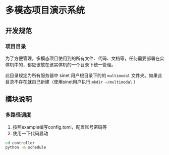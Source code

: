 # 多模态项目演示系统

## 开发规范
### 项目目录

为了方便管理，多模态项目使用到的所有文件、代码、文档等，任何需要部署在实体机中的，都应该放在该实体机的一个目录下统一管理。

此目录规定为所有服务器中 sinet 用户根目录下的的 `multimodal` 文件夹。如果此目录不存在就自己新建（使用sinet用户执行 `mkdir ~/multimodal` ）

## 模块说明
### 多路径调度
1. 按照example编写config.toml，配置账号密码等
2. 使用一下代码启动
```bash
cd controller
python -m schedule
```
